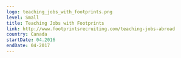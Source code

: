 ```yaml
---
logo: teaching_jobs_with_footprints.png
level: Small
title: Teaching Jobs with Footprints
link: http://www.footprintsrecruiting.com/teaching-jobs-abroad
country: Canada
startDate: 04.2016
endDate: 04-2017
---
```

